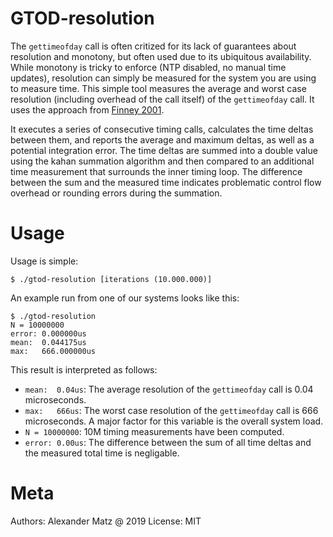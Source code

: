 # GTOD-resolution

The `gettimeofday` call is often critized for its lack of guarantees about
resolution and monotony, but often used due to its ubiquitous availability.
While monotony is tricky to enforce (NTP disabled, no manual time updates),
resolution can simply be measured for the system you are using to measure time.
This simple tool measures the average and worst case resolution (including
overhead of the call itself) of the `gettimeofday` call.
It uses the approach from [Finney 2001](https://link.springer.com/article/10.3758/BF03195362).

It executes a series of consecutive timing calls, calculates the time deltas
between them, and reports the average and maximum deltas, as well as a
potential integration error.
The time deltas are summed into a double value using the kahan summation
algorithm and then compared to an additional time measurement that surrounds
the inner timing loop.
The difference between the sum and the measured time indicates problematic
control flow overhead or rounding errors during the summation.

# Usage

Usage is simple:

```
$ ./gtod-resolution [iterations (10.000.000)]
```

An example run from one of our systems looks like this:

```
$ ./gtod-resolution
N = 10000000
error: 0.000000us
mean:  0.044175us
max:   666.000000us
```

This result is interpreted as follows:

- `mean:  0.04us`: The average resolution of the `gettimeofday` call is 0.04
  microseconds.
- `max:   666us`: The worst case resolution of the `gettimeofday` call is 666
  microseconds. A major factor for this variable is the overall system load.
- `N = 10000000`: 10M timing measurements have been computed.
- `error: 0.00us`: The difference between the sum of all time deltas and the
  measured total time is negligable.

# Meta

Authors: Alexander Matz @ 2019
License: MIT
